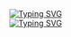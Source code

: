 <link rel="stylesheet" type='text/css' href="https://cdn.jsdelivr.net/gh/devicons/devicon@latest/devicon.min.css" />
<a href="https://git.io/typing-svg"><img src="https://readme-typing-svg.demolab.com?font=Fira+Code&size=50&pause=800&color=750014&center=false&vCenter=true&width=500&height=75&lines=MIT+bad" alt="Typing SVG" /></a><br/>
<a href="https://git.io/typing-svg"><img src="https://readme-typing-svg.demolab.com?font=Fira+Code&size=50&pause=800&color=00274C&center=false&vCenter=true&width=500&height=75&lines=Justin+good" alt="Typing SVG" /></a>




